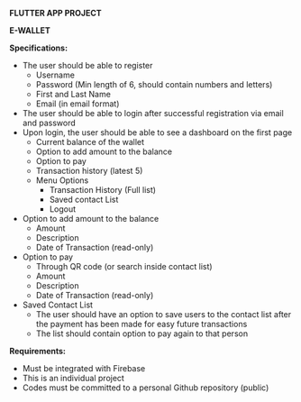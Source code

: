 **FLUTTER APP PROJECT**

**E-WALLET**

**Specifications:**

- The user should be able to register
  - Username
  - Password (Min length of 6, should contain numbers and letters)
  - First and Last Name
  - Email (in email format)
- The user should be able to login after successful registration via email and password
- Upon login, the user should be able to see a dashboard on the first page
  - Current balance of the wallet
  - Option to add amount to the balance
  - Option to pay
  - Transaction history (latest 5)
  - Menu Options
    * Transaction History (Full list)
    * Saved contact List
    * Logout
- Option to add amount to the balance
  - Amount
  - Description
  - Date of Transaction (read-only)
- Option to pay
  - Through QR code (or search inside contact list)
  - Amount
  - Description
  - Date of Transaction (read-only)
- Saved Contact List
  - The user should have an option to save users to the contact list after the payment has been made for easy future transactions
  - The list should contain option to pay again to that person

**Requirements:**
- Must be integrated with Firebase
- This is an individual project
- Codes must be committed to a personal Github repository (public)
